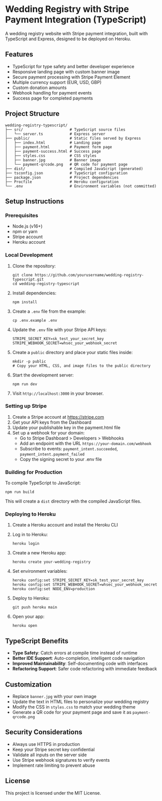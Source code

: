 # Wedding Registry with Stripe Payment Integration (TypeScript)

A wedding registry website with Stripe payment integration, built with TypeScript and Express, designed to be deployed on Heroku.

## Features

- TypeScript for type safety and better developer experience
- Responsive landing page with custom banner image
- Secure payment processing with Stripe Payment Element
- Multiple currency support (EUR, USD, GBP)
- Custom donation amounts
- Webhook handling for payment events
- Success page for completed payments

## Project Structure

```
wedding-registry-typescript/
├── src/                     # TypeScript source files
│   └── server.ts            # Express server
├── public/                  # Static files served by Express
│   ├── index.html           # Landing page
│   ├── payment.html         # Payment form page
│   ├── payment-success.html # Success page
│   ├── styles.css           # CSS styles
│   ├── banner.jpg           # Banner image
│   └── payment-qrcode.png   # QR code for payment page
├── dist/                    # Compiled JavaScript (generated)
├── tsconfig.json            # TypeScript configuration
├── package.json             # Project dependencies
├── Procfile                 # Heroku configuration
└── .env                     # Environment variables (not committed)
```

## Setup Instructions

### Prerequisites

- Node.js (v16+)
- npm or yarn
- Stripe account
- Heroku account

### Local Development

1. Clone the repository:
   ```
   git clone https://github.com/yourusername/wedding-registry-typescript.git
   cd wedding-registry-typescript
   ```

2. Install dependencies:
   ```
   npm install
   ```

3. Create a `.env` file from the example:
   ```
   cp .env.example .env
   ```

4. Update the `.env` file with your Stripe API keys:
   ```
   STRIPE_SECRET_KEY=sk_test_your_secret_key
   STRIPE_WEBHOOK_SECRET=whsec_your_webhook_secret
   ```

5. Create a `public` directory and place your static files inside:
   ```
   mkdir -p public
   # Copy your HTML, CSS, and image files to the public directory
   ```

6. Start the development server:
   ```
   npm run dev
   ```

7. Visit `http://localhost:3000` in your browser.

### Setting up Stripe

1. Create a Stripe account at https://stripe.com
2. Get your API keys from the Dashboard
3. Update your publishable key in the payment.html file
4. Set up a webhook for your domain:
   - Go to Stripe Dashboard > Developers > Webhooks
   - Add an endpoint with the URL `https://your-domain.com/webhook`
   - Subscribe to events: `payment_intent.succeeded`, `payment_intent.payment_failed`
   - Copy the signing secret to your .env file

### Building for Production

To compile TypeScript to JavaScript:

```
npm run build
```

This will create a `dist` directory with the compiled JavaScript files.

### Deploying to Heroku

1. Create a Heroku account and install the Heroku CLI
2. Log in to Heroku:
   ```
   heroku login
   ```

3. Create a new Heroku app:
   ```
   heroku create your-wedding-registry
   ```

4. Set environment variables:
   ```
   heroku config:set STRIPE_SECRET_KEY=sk_test_your_secret_key
   heroku config:set STRIPE_WEBHOOK_SECRET=whsec_your_webhook_secret
   heroku config:set NODE_ENV=production
   ```

5. Deploy to Heroku:
   ```
   git push heroku main
   ```

6. Open your app:
   ```
   heroku open
   ```

## TypeScript Benefits

- **Type Safety**: Catch errors at compile time instead of runtime
- **Better IDE Support**: Auto-completion, intelligent code navigation
- **Improved Maintainability**: Self-documenting code with interfaces
- **Refactoring Support**: Safer code refactoring with immediate feedback

## Customization

- Replace `banner.jpg` with your own image
- Update the text in HTML files to personalize your wedding registry
- Modify the CSS in `styles.css` to match your wedding theme
- Generate a QR code for your payment page and save it as `payment-qrcode.png`

## Security Considerations

- Always use HTTPS in production
- Keep your Stripe secret key confidential
- Validate all inputs on the server side
- Use Stripe webhook signatures to verify events
- Implement rate limiting to prevent abuse

## License

This project is licensed under the MIT License.